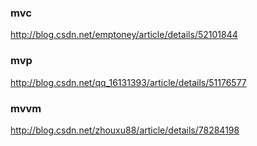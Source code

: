 ### mvc
http://blog.csdn.net/emptoney/article/details/52101844

### mvp
http://blog.csdn.net/qq_16131393/article/details/51176577

### mvvm
http://blog.csdn.net/zhouxu88/article/details/78284198
